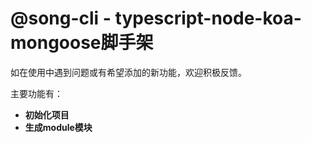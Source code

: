 
# @song-cli - typescript-node-koa-mongoose脚手架

如在使用中遇到问题或有希望添加的新功能，欢迎积极反馈。

主要功能有：

* **初始化项目**
* **生成module模块**
